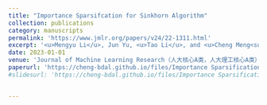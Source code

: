 ```yaml
---
title: "Importance Sparsifcation for Sinkhorn Algorithm"
collection: publications
category: manuscripts
permalink: 'https://www.jmlr.org/papers/v24/22-1311.html'
excerpt: '<u>Mengyu Li</u>, Jun Yu, <u>Tao Li</u>, and <u>Cheng Meng<sup>*</sup></u>'
date: 2023-01-01
venue: 'Journal of Machine Learning Research（人大核心A类，人大理工核心A类）'
paperurl: 'https://cheng-bdal.github.io/files/Importance Sparsification for.pdf'
#slidesurl: 'https://cheng-bdal.github.io/files/Importance Sparsification for.pdf'


---
```


